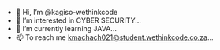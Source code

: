 - 👋 Hi, I’m @kagiso-wethinkcode
- 👀 I’m interested in CYBER SECURITY...
- 🌱 I’m currently learning JAVA...
- 📫 To reach me kmachach021@student.wethinkcode.co.za...

<!---
kagiso-wethinkcode/kagiso-wethinkcode is a ✨ special ✨ repository because its `README.md` (this file) appears on your GitHub profile.
You can click the Preview link to take a look at your changes.
--->
